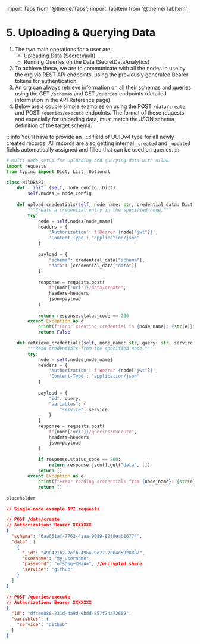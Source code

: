 import Tabs from '@theme/Tabs';
import TabItem from '@theme/TabItem';

# 5. Uploading & Querying Data

1. The two main operations for a user are:
   - Uploading Data (SecretVault)
   - Running Queries on the Data (SecretDataAnalytics)
2. To achieve these, we are to communicate with all the nodes in use by the org via REST API endpoints, using the previously generated Bearer tokens for authentication.
3. An org can always retrieve information on all their schemas and queries using the GET `/schemas` and GET `/queries` endpoints (detailed information in the API Reference page).
4. Below are a couple simple examples on using the POST `/data/create` and POST `/queries/execute` endpoints. The format of these requests, and especially for uploading data, must match the JSON schema definition of the target schema.

:::info
You’ll have to provide an `_id` field of UUIDv4 type for all newly created records. All records are also getting internal `_created` and `_updated` fields automatically assigned and filled that can be used on queries.
:::


<Tabs>
  <TabItem value="python" label="Python">

```python
# Multi-node setup for uploading and querying data with nilDB
import requests
from typing import Dict, List, Optional

class NilDBAPI:
    def __init__(self, node_config: Dict):
        self.nodes = node_config
    
    def upload_credentials(self, node_name: str, credential_data: Dict) -> bool:
        """Create a credential entry in the specified node."""
        try:
            node = self.nodes[node_name]
            headers = {
                'Authorization': f'Bearer {node["jwt"]}',
                'Content-Type': 'application/json'
            }
            
            payload = {
                "schema": credential_data["schema"],
                "data": [credential_data["data"]]
            }
            
            response = requests.post(
                f"{node['url']}/data/create",
                headers=headers,
                json=payload
            )
            
            return response.status_code == 200
        except Exception as e:
            print(f"Error creating credential in {node_name}: {str(e)}")
            return False

    def retrieve_credentials(self, node_name: str, query: str, service: Optional[str] = None) -> List[Dict]:
        """Read credentials from the specified node."""
        try:
            node = self.nodes[node_name]
            headers = {
                'Authorization': f'Bearer {node["jwt"]}',
                'Content-Type': 'application/json'
            }
            
            payload = {
                "id": query,
                "variables": {
                    "service": service
                }
            }            
            response = requests.post(
                f"{node['url']}/queries/execute",
                headers=headers,
                json=payload
            )
            
            if response.status_code == 200:
                return response.json().get("data", [])
            return []
        except Exception as e:
            print(f"Error reading credentials from {node_name}: {str(e)}")
            return []
```
</TabItem> 
<TabItem value="typescript" label="TypeScript">

```TypeScript
placeholder
```
</TabItem> 
    <TabItem value="json" label="JSON">

```JSON
// Single-node example API requests

// POST /data/create 
// Authorization: Bearer XXXXXXX
{
  "schema": "6aa651af-7762-4aaa-9089-82f8eab16774",
  "data": [
    {
      "_id": "490421b2-2efb-496a-9e77-2064d5928887",
      "username": "my_username",
      "password": "oTsOsg+XMaA=", //encrypted share
      "service": "github"
    }
  ]
}

// POST /queries/execute
// Authorization: Bearer XXXXXXX
{
  "id": "dfcee886-231d-4a9d-9bdd-857f74a72669",
  "variables": {
    "service": "github"
  }
}
```
</TabItem> 
</Tabs>